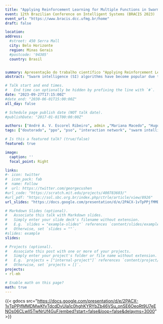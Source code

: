 ```yaml
---
title: "Applying Reinforcement Learning for Multiple Functions in Swarm Intelligence"
event: 12th Brazilian Conference on Intelligent Systems (BRACIS 2023)
event_url: "https://www.bracis.dcc.ufmg.br/home"
draft: false

location: 
address:
  #street: 450 Serra Mall
  city: Belo Horizonte
  region: Minas Gerais
  #postcode: '94305'
  country: Brasil


summary: Apresentação do trabalho científico "Applying Reinforcement Learning for Multiple Functions in Swarm Intelligence" (BRACIS 2023).
abstract: "Swarm intelligence (SI) algorithms have become popular due to their self-learning characteristics and adaptability to external changes. They can find reasonable solutions to complex problems without in-depth knowledge. Much of the success of these algorithms comes from balancing the exploration and exploitation tasks. This work evaluates the application and performance of a reinforcement learning approach applied to a well-known swarm intelligence algorithm, Particle Swarm Optimization (PSO). We use the reinforcement learning agent Proximal Policy Optimization (PPO) to dynamically change the swarm communication topology according to the problem. We analyze the PSO's behavior, influenced by the reinforcement learning agent, through methods such as interaction networks and fitness analysis. We show that the RL approach can transfer the knowledge learned from one function to other functions, and that dynamic changes of topology over time makes PSO much more efficient than setting only one specific topology, even when using a Dynamic topology. Our results then suggest that changing topologies might be more efficient than having a Dynamic topology, and that indeed Local and Global topologies have an important role in the best swarm performance. Our results take a step further on explaining the performance of SI and automatizing their use for non-experts."

# Talk start and end times.
#   End time can optionally be hidden by prefixing the line with `#`.
date: "2023-09-27T17:15:00Z"
#date_end: "2030-06-01T15:00:00Z"
all_day: false

# Schedule page publish date (NOT talk date).
#publishDate: "2017-01-01T00:00:00Z"

authors: ["André A. V. Escorel Ribeiro", admin ,"Mariana Macedo", "Hugo Valadares Siqueira", "Carmelo J. A. Bastos-Filho"]
tags: ["doutorado", "ppo", "pso", "interaction network", "swarm intelligence", "reinforcement learning","talk"]

# Is this a featured talk? (true/false)
featured: true

image:
  caption: ''
  focal_point: Right

links:
#- icon: twitter
#  icon_pack: fab
#  name: Follow
#  url: https://twitter.com/georgecushen
#url_code: "https://scratch.mit.edu/projects/400783603/"
#url_pdf: "https://sol.sbc.org.br/index.php/ctrle/article/view/8926"
url_slides: "https://docs.google.com/presentation/d/e/2PACX-1vTpPPjfMMDMwKfvTdcdDvUla1c0hghKYRYbZb46VSu_onSE6OeoRt9U7eENOs06CLwll5TwNrUf4GuF/embed?start=false&loop=false&delayms=3000"

# Markdown Slides (optional).
#   Associate this talk with Markdown slides.
#   Simply enter your slide deck's filename without extension.
#   E.g. `slides = "example-slides"` references `content/slides/example-slides.md`.
#   Otherwise, set `slides = ""`.
#slides: example
slides: 

# Projects (optional).
#   Associate this post with one or more of your projects.
#   Simply enter your project's folder or file name without extension.
#   E.g. `projects = ["internal-project"]` references `content/project/deep-learning/index.md`.
#   Otherwise, set `projects = []`.
projects:
- rl-mh

# Enable math on this page?
math: true
---
```


{{< gdocs src="https://docs.google.com/presentation/d/e/2PACX-1vTpPPjfMMDMwKfvTdcdDvUla1c0hghKYRYbZb46VSu_onSE6OeoRt9U7eENOs06CLwll5TwNrUf4GuF/embed?start=false&loop=false&delayms=3000" >}}
